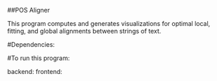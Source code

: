 ##POS Aligner

This program computes and generates visualizations for optimal local, fitting, and global alignments between strings of text.


#Dependencies:


#To run this program:

backend:
frontend:
